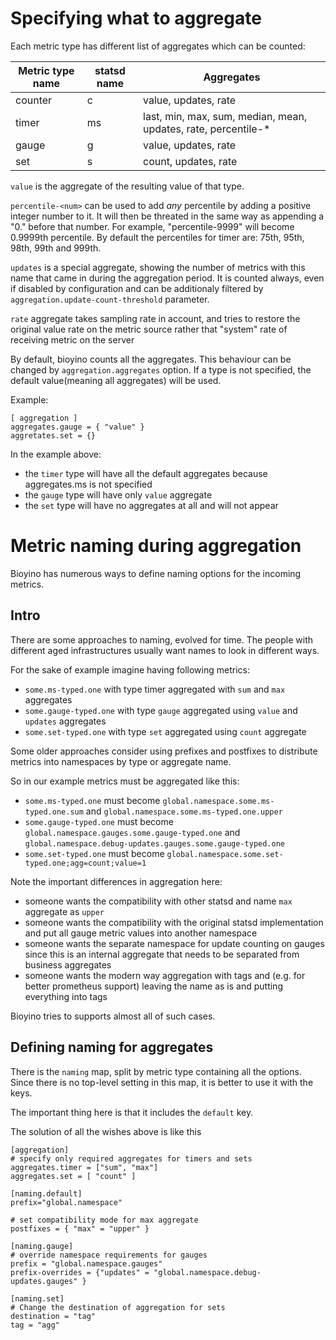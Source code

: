 # Specifying what to aggregate

Each metric type has different list of aggregates which can be counted:

| Metric type name | statsd name | Aggregates |
| ---           | ---   | --- |
| counter       | c     | value, updates, rate |
| timer         | ms    | last, min, max, sum, median, mean, updates, rate, percentile-\* |
| gauge         | g     | value, updates, rate |
| set           | s     | count, updates, rate |

`value` is the aggregate of the resulting value of that type.

`percentile-<num>` can be used to add *any* percentile by adding a positive integer number to it.
It will then be threated in the same way as appending a "0." before that number. For example, "percentile-9999" will become 0.9999th percentile.
By default the percentiles for timer are: 75th, 95th, 98th, 99th and 999th.

`updates` is a special aggregate, showing the number of metrics with this name that came in during the aggregation period.
It is counted always, even if disabled by configuration and can be additionaly filtered by `aggregation.update-count-threshold` parameter.

`rate` aggregate takes sampling rate in account, and tries to restore the original value rate on the metric source rather that "system" rate of receiving metric on the server

By default, bioyino counts all the aggregates. This behaviour can be changed by `aggregation.aggregates` option.
If a type is not specified, the default value(meaning all aggregates) will be used.

Example:
```
[ aggregation ]
aggregates.gauge = { "value" }
aggretates.set = {}
```

In the example above:
* the `timer` type will have all the default aggregates because aggregates.ms is not specified
* the `gauge` type will have only `value` aggregate
* the `set` type will have no aggregates at all and will not appear

# Metric naming during aggregation

Bioyino has numerous ways to define naming options for the incoming metrics.

## Intro

There are some approaches to naming, evolved for time. The people with different aged infrastructures usually want names to look in different ways.

For the sake of example imagine having following metrics:

* `some.ms-typed.one` with type timer aggregated with `sum` and `max` aggregates
* `some.gauge-typed.one` with type `gauge` aggregated using `value` and `updates` aggregates
* `some.set-typed.one` with type `set` aggregated using `count` aggregate

Some older approaches consider using prefixes and postfixes to distribute metrics into namespaces by type or aggregate name.

So in our example metrics must be aggregated like this:
* `some.ms-typed.one` must become `global.namespace.some.ms-typed.one.sum` and `global.namespace.some.ms-typed.one.upper`
* `some.gauge-typed.one` must become `global.namespace.gauges.some.gauge-typed.one` and `global.namespace.debug-updates.gauges.some.gauge-typed.one`
* `some.set-typed.one` must become `global.namespace.some.set-typed.one;agg=count;value=1`

Note the important differences in aggregation here:
* someone wants the compatibility with other statsd and name `max` aggregate as `upper`
* someone wants the compatibility with the original statsd implementation and put all gauge metric values into another namespace
* someone wants the separate namespace for update counting on gauges since this is an internal aggregate that needs to be separated from business aggregates
* someone wants the modern way aggregation with tags and (e.g. for better prometheus support) leaving the name as is and putting everything into tags

Bioyino tries to supports almost all of such cases.

## Defining naming for aggregates

There is the `naming` map, split by metric type containing all the options. Since there is no top-level setting in this map, it is better to use it with the keys.

The important thing here is that it includes the `default` key.

The solution of all the wishes above is like this

```
[aggregation]
# specify only required aggregates for timers and sets
aggregates.timer = ["sum", "max"]
aggregates.set = [ "count" ]

[naming.default]
prefix="global.namespace"

# set compatibility mode for max aggregate
postfixes = { "max" = "upper" }

[naming.gauge]
# override namespace requirements for gauges
prefix = "global.namespace.gauges"
prefix-overrides = {"updates" = "global.namespace.debug-updates.gauges" }

[naming.set]
# Change the destination of aggregation for sets
destination = "tag"
tag = "agg"
```

